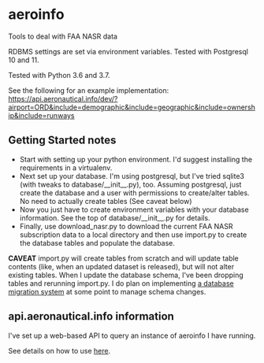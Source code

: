 # aeroinfo
Tools to deal with FAA NASR data

RDBMS settings are set via environment variables.  Tested with Postgresql 10 and 11.

Tested with Python 3.6 and 3.7.

See the following for an example implementation:
https://api.aeronautical.info/dev/?airport=ORD&include=demographic&include=geographic&include=ownership&include=runways

## Getting Started notes
* Start with setting up your python environment.  I'd suggest installing the requirements in a virtualenv.
* Next set up your database.  I'm using postgresql, but I've tried sqlite3 (with tweaks to database/\_\_init\_\_.py), too.  Assuming postgresql, just create the database and a user with permissions to create/alter tables.  No need to actually create tables (See caveat below)
* Now you just have to create environment variables with your database information.  See the top of database/\_\_init\_\_.py for details.
* Finally, use download_nasr.py to download the current FAA NASR subscription data to a local directory and then use import.py to create the database tables and populate the database.

**CAVEAT** import.py will create tables from scratch and will update table contents (like, when an updated dataset is released), but will not alter existing tables.  When I update the database schema, I've been dropping tables and rerunning import.py.  I do plan on implementing [a database migration system](https://github.com/kdknigga/aeroinfo/issues/6) at some point to manage schema changes.

## api.aeronautical.info information
I've set up a web-based API to query an instance of aeroinfo I have running.

See details on how to use [here](API.md).
